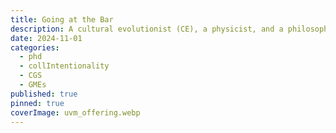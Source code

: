 ```yaml
---
title: Going at the Bar
description: A cultural evolutionist (CE), a physicist, and a philosopher walk into a French café.
date: 2024-11-01
categories:
  - phd
  - collIntentionality
  - CGS
  - GMEs
published: true
pinned: true
coverImage: uvm_offering.webp
---
```



